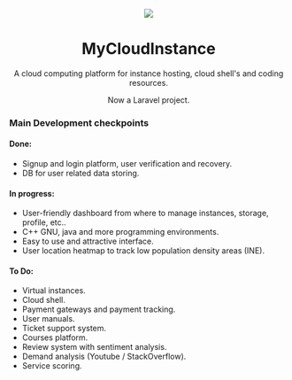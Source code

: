 <p align="center"> <img src="http://www.mycloudinstance.cf/static/img/logo.png"/> </p>
<h1 align="center"> MyCloudInstance </h1>

<p align="center">A cloud computing platform for instance hosting, cloud shell's and coding resources.</p>
<p align="center">Now a Laravel project.</p>


### Main Development checkpoints

#### Done:
 +  Signup and login platform, user verification and recovery.
 +  DB for user related data storing.

#### In progress:
 +  User-friendly dashboard from where to manage instances, storage, profile, etc..
 +  C++ GNU, java and more programming environments.
 +  Easy to use and attractive interface.
 +  User location heatmap to track low population density areas (INE).

#### To Do:
 +  Virtual instances.
 +  Cloud shell.
 +  Payment gateways and payment tracking.
 +  User manuals.
 +  Ticket support system.
 +  Courses platform.
 +  Review system with sentiment analysis.
 +  Demand analysis (Youtube / StackOverflow).
 +  Service scoring.
